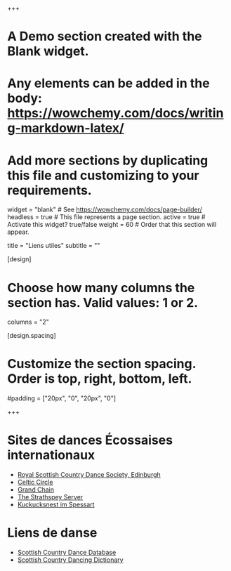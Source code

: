 +++
# A Demo section created with the Blank widget.
# Any elements can be added in the body: https://wowchemy.com/docs/writing-markdown-latex/
# Add more sections by duplicating this file and customizing to your requirements.

widget = "blank"  # See https://wowchemy.com/docs/page-builder/
headless = true  # This file represents a page section.
active = true  # Activate this widget? true/false
weight = 60  # Order that this section will appear.

title = "Liens utiles"
subtitle = ""

[design]
  # Choose how many columns the section has. Valid values: 1 or 2.
  columns = "2"

[design.spacing]
  # Customize the section spacing. Order is top, right, bottom, left.
  #padding = ["20px", "0", "20px", "0"]

+++

# Sites de dances Écossaises internationaux

- [Royal Scottish Country Dance Society, Edinburgh](https://www.rscds.org)
- [Celtic Circle](http://www.celtic-circle.de/events.html)
- [Grand Chain](https://www.scottishdance.net)
- [The Strathspey Server](https://www.strathspey.org)
- [Kuckucksnest im Spessart](https://www.kuckucksnest.com)

# Liens de danse

- [Scottish Country Dance Database](https://my.strathspey.org/dd/index/)
- [Scottish Country Dancing Dictionary](https://www.scottish-country-dancing-dictionary.com)
